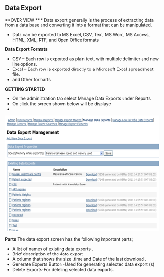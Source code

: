 ## Data Export 
**OVER VIEW **
* 
Data export generally is the process of  extracting data from a data base and converting it into a format that can be manipulated.
* Data can be exported to MS Excel, CSV, Text, MS Word, MS Access, HTML, XML, RTF, and Open Office formats 

**Data Export Formats**

* CSV – Each row is exported as plain text, with multiple delimiter and new line options. 
* Excel – Each row is exported directly to a Microsoft Excel spreadsheet file. 
* and Other formarts 

**GETTING STARTED**
* On the administration tab  select  Manage Data Exports  under Reports
* On click the screen shown below  will be displaye
*
![](ch18.png)


**Parts**
The  data export screen has the following  important parts;
* A list of names of existing data exports .
* Brief description of the data export 
* A column  that shows the size ,time and Date  of the last download  .
* Generate Exports Button -Used for generating selected  data export (s)
* Delete Exports-For deleting selected data exports.




